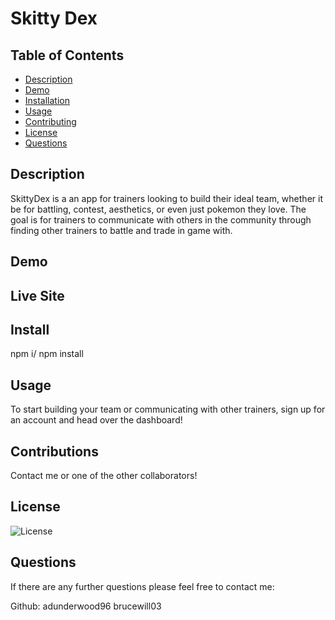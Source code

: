 # Skitty Dex

## Table of Contents

- [Description](#Description)
- [Demo](#Demo)
- [Installation](#Installation)
- [Usage](#Usage)
- [Contributing](#Contributing)
- [License](#License)
- [Questions](#Questions)

## Description

SkittyDex is a an app for trainers looking to build their ideal team, 
whether it be for battling, contest, aesthetics, or even just pokemon they love. 
The goal is for trainers to communicate with others in the community through 
finding other trainers to battle and trade in game with. 

## Demo

## Live Site


## Install

npm i/ npm install

## Usage

To start building your team or communicating with other trainers, sign up for an account
and head over the dashboard!

## Contributions
Contact me or one of the other collaborators!

## License

![License](https://img.shields.io/badge/License-MIT-yellow.svg)

## Questions

If there are any further questions please feel free to contact me:

Github: adunderwood96
        brucewill03

